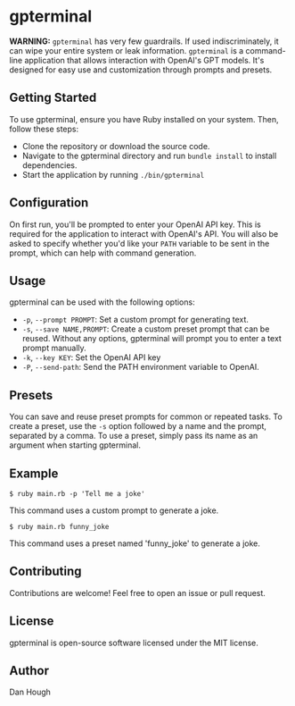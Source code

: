 # gpterminal

**WARNING:** `gpterminal` has very few guardrails. If used indiscriminately, it can wipe your entire system or leak information. `gpterminal` is a command-line application that allows interaction with OpenAI's GPT models. It's designed for easy use and customization through prompts and presets.

## Getting Started

To use gpterminal, ensure you have Ruby installed on your system. Then, follow these steps:

- Clone the repository or download the source code.
- Navigate to the gpterminal directory and run `bundle install` to install dependencies.
- Start the application by running `./bin/gpterminal`

## Configuration

On first run, you'll be prompted to enter your OpenAI API key. This is required for the application to interact with OpenAI's API. You will also be asked to specify whether you'd like your `PATH` variable to be sent in the prompt, which can help with command generation.

## Usage

gpterminal can be used with the following options:

- `-p`, `--prompt PROMPT`: Set a custom prompt for generating text.
- `-s`, `--save NAME,PROMPT`: Create a custom preset prompt that can be reused.
  Without any options, gpterminal will prompt you to enter a text prompt manually.
- `-k`, `--key KEY`: Set the OpenAI API key
- `-P`, `--send-path`: Send the PATH environment variable to OpenAI.

## Presets

You can save and reuse preset prompts for common or repeated tasks. To create a preset, use the `-s` option followed by a name and the prompt, separated by a comma.
To use a preset, simply pass its name as an argument when starting gpterminal.

## Example

```
$ ruby main.rb -p 'Tell me a joke'
```

This command uses a custom prompt to generate a joke.

```
$ ruby main.rb funny_joke
```

This command uses a preset named 'funny_joke' to generate a joke.

## Contributing

Contributions are welcome! Feel free to open an issue or pull request.

## License

gpterminal is open-source software licensed under the MIT license.

## Author

Dan Hough
